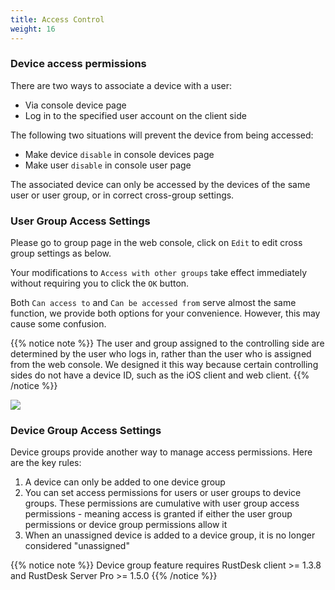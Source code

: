 ```yaml
---
title: Access Control
weight: 16
---
```


### Device access permissions

There are two ways to associate a device with a user:
- Via console device page
- Log in to the specified user account on the client side

The following two situations will prevent the device from being accessed:
- Make device `disable` in console devices page
- Make user `disable` in console user page

The associated device can only be accessed by the devices of the same user or user group, or in correct cross-group settings.

### User Group Access Settings

Please go to group page in the web console, click on `Edit` to edit cross group settings as below.

Your modifications to `Access with other groups` take effect immediately without requiring you to click the `OK` button.

Both `Can access to` and `Can be accessed from` serve almost the same function, we provide both options for your convenience. However, this may cause some confusion.

{{% notice note %}}
The user and group assigned to the controlling side are determined by the user who logs in, rather than the user who is assigned from the web console. We designed it this way because certain controlling sides do not have a device ID, such as the iOS client and web client.
{{% /notice %}}

![](/docs/en/self-host/rustdesk-server-pro/permissions/images/crossgrp.png)

### Device Group Access Settings

Device groups provide another way to manage access permissions. Here are the key rules:

1. A device can only be added to one device group
2. You can set access permissions for users or user groups to device groups. These permissions are cumulative with user group access permissions - meaning access is granted if either the user group permissions or device group permissions allow it
3. When an unassigned device is added to a device group, it is no longer considered "unassigned"

{{% notice note %}}
Device group feature requires RustDesk client >= 1.3.8 and RustDesk Server Pro >= 1.5.0
{{% /notice %}}
